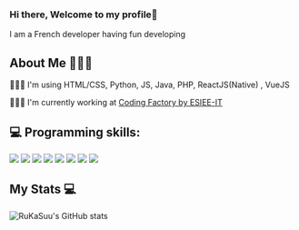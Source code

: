 ### Hi there, Welcome to my profile👋
   I am a French developer having fun developing 

## About Me 🙋🏻‍♂️
👨🏻‍💻 I'm using HTML/CSS, Python, JS, Java, PHP, ReactJS(Native) , VueJS 

👨🏻‍🎓 I'm currently working at [Coding Factory by ESIEE-IT](https://codingfactory.fr/)

## 💻 Programming skills:

![](https://img.shields.io/badge/HTML5-E34F26?style=for-the-badge&logo=html5&logoColor=black)
![](https://img.shields.io/badge/CSS3-1572B6?style=for-the-badge&logo=css3&logoColor=black)
![](https://img.shields.io/badge/Python-3776AB?style=for-the-badge&logo=python&logoColor=black)
![](https://img.shields.io/badge/JavaScript-F7DF1E?style=for-the-badge&logo=javascript&logoColor=black)
![](https://img.shields.io/badge/Java-ED8B00?style=for-the-badge&logo=java&logoColor=black)
![](https://img.shields.io/badge/PHP-777BB4?style=for-the-badge&logo=php&logoColor=black)
![](https://img.shields.io/badge/-ReactJs-61DAFB?logo=react&logoColor=white&style=for-the-badge)
![](https://img.shields.io/badge/Vue.js-35495E?style=for-the-badge&logo=vuedotjs&logoColor=4FC08D)

## My Stats 💻
![RuKaSuu's GitHub stats](https://github-readme-stats.vercel.app/api?username=RuKaSuu&show_icons=true&theme=aura_dark)

<!--
**RuKaSuu/RuKaSuu** is a ✨ _special_ ✨ repository because its `README.md` (this file) appears on your GitHub profile.

Here are some ideas to get you started:

- 🔭 I’m currently working on ...
- 🌱 I’m currently learning ...
- 👯 I’m looking to collaborate on ...
- 🤔 I’m looking for help with ...
- 💬 Ask me about ...
- 📫 How to reach me: ...
- 😄 Pronouns: ...
- ⚡ Fun fact: ...
-->
